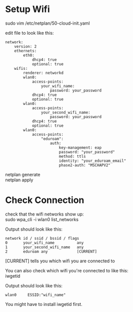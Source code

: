 # Setup Wifi
sudo vim /etc/netplan/50-cloud-init.yaml

edit file to look like this:
```
network:
    version: 2
    ethernets:
        eth0:
            dhcp4: true
            optional: true
    wifis:
        renderer: networkd
        wlan0:
            access-points:
                your_wifi_name:
                    password: your_password
            dhcp4: true
            optional: true
        wlan0:
            access-points:
                your_second_wifi_name:
                    password: your_password
            dhcp4: true
            optional: true
        wlan0:
            access-points:
                "eduroam":
                    auth:
                        key-management: eap
                        password: "your_password"
                        method: ttls
                        identity: "your_eduroam_email"
                        phase2-auth: "MSCHAPV2"
```

netplan generate  
netplan apply

# Check Connection
check that the wifi networks show up:  
sudo wpa_cli -i wlan0 list_networks

Output should look like this:
```
network id / ssid / bssid / flags
0       your_wifi_name          any  
1       your_second_wifi_name   any  
2       eduroam any             [CURRENT]
```

[CURRENT] tells you which wifi you are connected to

You can also check which wifi you're connected to like this:  
iwgetid

Output should look like this:
```
wlan0     ESSID:"wifi_name"
```

You might have to install iwgetid first.


